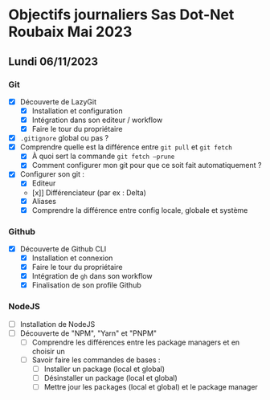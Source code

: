 # Objectifs journaliers Sas Dot-Net Roubaix Mai 2023

## Lundi 06/11/2023

### Git

- [x] Découverte de LazyGit
  - [x] Installation et configuration
  - [x] Intégration dans son editeur / workflow
  - [x] Faire le tour du propriétaire
- [x] `.gitignore` global ou pas ?
- [x] Comprendre quelle est la différence entre `git pull` et `git fetch`
    - [x] À quoi sert la commande `git fetch —prune`
    - [x] Comment configurer mon git pour que ce soit fait automatiquement ?
- [x] Configurer son git : 
  - [x] Editeur 
  - [x]] Différenciateur (par ex : Delta) 
  - [x] Aliases 
  - [x] Comprendre la différence entre config locale, globale et système

### Github

- [x] Découverte de Github CLI
  - [x] Installation et connexion
  - [x] Faire le tour du propriétaire
  - [x] Intégration de `gh` dans son workflow
  - [x] Finalisation de son profile Github

### NodeJS

- [ ] Installation de NodeJS
- [ ] Découverte de "NPM", "Yarn" et "PNPM"
  - [ ] Comprendre les différences entre les package managers et en choisir un
  - [ ] Savoir faire les commandes de bases :
    - [ ] Installer un package (local et global)
    - [ ] Désinstaller un package (local et global)
    - [ ] Mettre jour les packages (local et global) et le package manager
